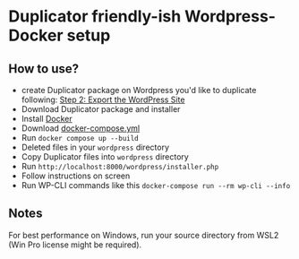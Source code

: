 # Duplicator friendly-ish Wordpress-Docker setup

## How to use?

- create Duplicator package on Wordpress you'd like to duplicate following: [Step 2: Export the WordPress Site](https://www.cloudways.com/blog/wordpress-from-localhost-to-cloudways-using-duplicator/)
- Download Duplicator package and installer
- Install [Docker](https://www.docker.com/)
- Download [docker-compose.yml](https://github.com/LabZoneSK/wordpress-docker-duplicator/blob/master/docker-compose.yml)
- Run `docker compose up --build`
- Deleted files in your `wordpress` directory
- Copy Duplicator files into `wordpress` directory
- Run `http://localhost:8000/wordpress/installer.php`
- Follow instructions on screen
- Run WP-CLI commands like this `docker-compose run --rm wp-cli --info`

## Notes

For best performance on Windows, run your source directory from WSL2 (Win Pro license might be required).
